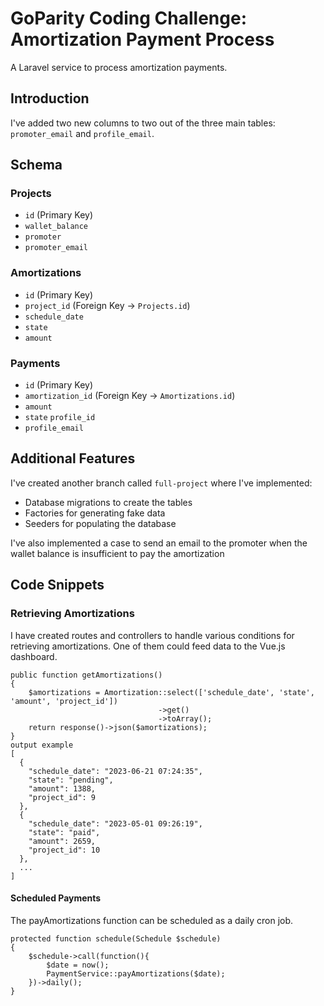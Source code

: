 # GoParity Coding Challenge: Amortization Payment Process

A Laravel service to process amortization payments.

## Introduction

I've added two new columns to two out of the three main tables: `promoter_email` and `profile_email`.

## Schema

### Projects

- `id` (Primary Key)
- `wallet_balance`
- `promoter`
- `promoter_email`

### Amortizations

- `id` (Primary Key)
- `project_id` (Foreign Key -> `Projects.id`)
- `schedule_date`
- `state`
- `amount`

### Payments

- `id` (Primary Key)
- `amortization_id` (Foreign Key -> `Amortizations.id`)
- `amount`
- `state`
  `profile_id`
- `profile_email`

## Additional Features

I've created another branch called `full-project` where I've implemented:

- Database migrations to create the tables
- Factories for generating fake data
- Seeders for populating the database

I've also implemented a case to send an email to the promoter when the wallet balance is insufficient to pay the amortization

## Code Snippets

### Retrieving Amortizations

I have created routes and controllers to handle various conditions for retrieving amortizations. One of them could feed data to the Vue.js dashboard.

```
public function getAmortizations()
{
    $amortizations = Amortization::select(['schedule_date', 'state', 'amount', 'project_id'])
                                 ->get()
                                 ->toArray();
    return response()->json($amortizations);
}
output example
[
  {
    "schedule_date": "2023-06-21 07:24:35",
    "state": "pending",
    "amount": 1388,
    "project_id": 9
  },
  {
    "schedule_date": "2023-05-01 09:26:19",
    "state": "paid",
    "amount": 2659,
    "project_id": 10
  },
  ...
]
```

#### Scheduled Payments

The payAmortizations function can be scheduled as a daily cron job.

```
protected function schedule(Schedule $schedule)
{
    $schedule->call(function(){
        $date = now();
        PaymentService::payAmortizations($date);
    })->daily();
}
```
